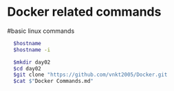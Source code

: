 # Docker related commands

#basic linux commands
```sh
  $hostname
  $hostname -i

  $mkdir day02
  $cd day02
  $git clone "https://github.com/vnkt2005/Docker.git
  $cat $"Docker Commands.md"
```
